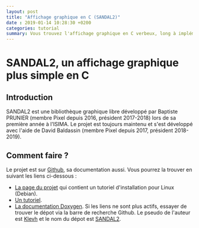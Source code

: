 ```yaml
---
layout: post
title: "Affichage graphique en C (SANDAL2)"
date : 2019-01-14 10:28:30 +0200
categories: tutorial
summary: Vous trouvez l'affichage graphique en C verbeux, long à implémenter et peu pratique ? SANDAL2 devrait vous plaire.
---
```


# SANDAL2, un affichage graphique plus simple en C

## Introduction

SANDAL2 est une bibliothèque graphique libre développé par Baptiste PRUNIER 
(membre Pixel depuis 2016, président 2017-2018) lors de sa première année à l'ISIMA. 
Le projet est toujours maintenu et s'est développé avec l'aide de David Baldassin 
(membre Pixel depuis 2017, président 2018-2019).

## Comment faire ?

Le projet est sur [Github](https://github.com/), sa documentation aussi. Vous pourrez la trouver en suivant les liens 
ci-dessous :
* [La page du projet](https://klevh.github.io/SANDAL2/) qui contient un tutoriel d'installation pour Linux (Debian).
* [Un tutoriel](https://klevh.github.io/SANDAL2/Docs/Tutorial.html).
* [La documentation Doxygen](https://klevh.github.io/SANDAL2_Documentation/).
Si les liens ne sont plus actifs, essayer de trouver le dépot via la barre de recherche Github. Le pseudo de l'auteur est 
[Klevh](https://github.com/Klevh) et le nom du dépot est [SANDAL2](https://github.com/Klevh/SANDAL2).
